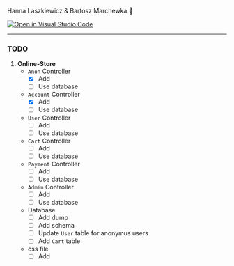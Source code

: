 Hanna Laszkiewicz & Bartosz Marchewka 🥕


[![Open in Visual Studio Code](https://classroom.github.com/assets/open-in-vscode-2e0aaae1b6195c2367325f4f02e2d04e9abb55f0b24a779b69b11b9e10269abc.svg)](https://classroom.github.com/online_ide?assignment_repo_id=19679156&assignment_repo_type=AssignmentRepo)

---

### TODO

1. **Online-Store**
    * `Anon` Controller
        - [x] Add 
        - [ ] Use database
    * `Account` Controller
        - [x] Add 
        - [ ] Use database
    * `User` Controller
        - [ ] Add 
        - [ ] Use database
    * `Cart` Controller
        - [ ] Add 
        - [ ] Use database
    * `Payment` Controller
        - [ ] Add 
        - [ ] Use database
    * `Admin` Controller
        - [ ] Add 
        - [ ] Use database
    * Database 
        - [ ] Add dump
        - [ ] Add schema
        - [ ] Update `User` table for anonymus users
        - [ ] Add `Cart` table
    * css file
        - [ ] Add